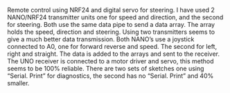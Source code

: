 Remote control using NRF24 and digital servo for steering.  I have used 2 NANO/NRF24 transmitter units one for speed and direction, and the second for steering.  Both use the same data pipe to send a data array. The array holds the speed, direction and steering. Using two transmitters seems to give a much better data transmission.  Both NANO’s use a joystick connected to A0, one for forward reverse and speed. The second for left, right and straight. The data is added to the arrays and sent to the receiver. The UNO receiver is connected to a motor driver and servo, this method seems to be 100% reliable. There are two sets of sketches one using “Serial. Print” for diagnostics, the second has no “Serial. Print” and 40% smaller.
